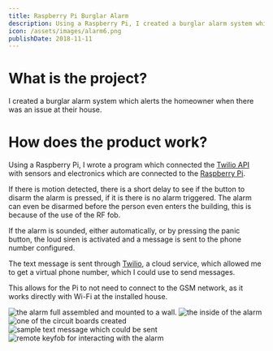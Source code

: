 ```yaml
---
title: Raspberry Pi Burglar Alarm
description: Using a Raspberry Pi, I created a burglar alarm system which alerts the homeowner when there is a potential issue at their house.
icon: /assets/images/alarm6.png
publishDate: 2018-11-11
---
```


# What is the project?

I created a burglar alarm system which alerts the homeowner when there was an issue at their house.

# How does the product work?

Using a Raspberry Pi, I wrote a program which connected the [Twilio API](https://www.twilio.com/docs) with sensors and electronics which are connected to the [Raspberry Pi](https://www.raspberrypi.org/).

If there is motion detected, there is a short delay to see if the button to disarm the alarm is pressed, if it is there is no alarm triggered. The alarm can even be disarmed before the person even enters the building, this is because of the use of the
RF fob.

If the alarm is sounded, either automatically, or by pressing the panic button, the loud siren is activated and a message is sent to the phone number configured.

The text message is sent through [Twilio](https://www.twilio.com), a cloud service, which allowed me to get a virtual phone number, which I could use to send messages.

This allows for the Pi to not need to connect to the GSM network, as it works directly with Wi-Fi at the installed house.

<img class="sideImageForPortfolio portfolioPageImage" src="/assets/images/alarm6.png" alt="the alarm full assembled and mounted to a wall.">

<img class="smallPortfolioPageImage" src="/assets/images/alarm2.jpg" alt="the inside of the alarm">

<img class="smallPortfolioPageImage" src="/assets/images/alarm3.jpg" alt="one of the circuit boards created">

<img class="smallPortfolioPageImage" src="/assets/images/alarm4.jpg" alt="sample text message which could be sent">

<img class="smallPortfolioPageImage" src="/assets/images/alarm5.jpg" alt="remote keyfob for interacting with the alarm">
